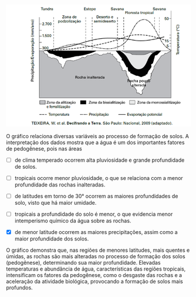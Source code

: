

![](1595ef93-6aca-ef5b-3816-bf9c68a2efa7.png)

O gráfico relaciona diversas variáveis ao processo de formação de solos. A interpretação dos dados mostra que a água é um dos importantes fatores de pedogênese, pois nas áreas



- [ ] de clima temperado ocorrem alta pluviosidade e grande profundidade de solos.
- [ ] tropicais ocorre menor pluviosidade, o que se relaciona com a menor profundidade das rochas inalteradas.
- [ ] de latitudes em torno de 30° ocorrem as maiores profundidades de solo, visto que há maior umidade.
- [ ] tropicais a profundidade do solo é menor, o que evidencia menor intemperismo químico da água sobre as rochas.
- [x] de menor latitude ocorrem as maiores precipitações, assim como a maior profundidade dos solos.


O gráfico demonstra que, nas regiões de menores latitudes, mais quentes e úmidas, as rochas são mais alteradas no processo de formação dos solos (pedogênese), determinando sua maior profundidade. Elevadas temperaturas e abundância de água, características das regiões tropicais, intensificam os fatores da pedogênese, como o desgaste das rochas e a aceleração da atividade biológica, provocando a formação de solos mais profundos.
